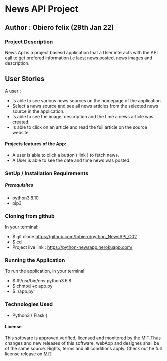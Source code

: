 # News API Project
## Author : Obiero felix (29th Jan 22)
### Project Description
News ApI is a project basesd application that a User interacts with the API call to get prefered information i.e laest news posted, news images and description.

## User Stories
A user :
* Is able to see various news sources on the homepage of the application.
* Select a news source and see all news articles from the selected news source in the application.
* Is able to see the image, description and the time a news article was created.
* Is able to click on an article and read the full article on the source website.

#### Projects features of the App:

* A user is able to click a button ( link ) to fetch news.
* A User is able to see the date and time news was posted.

### SetUp / Installation Requirements
##### Prerequisites
* python3.8.10
* pip3

### Cloning from github
In your terminal:

 * $ git clone https://github.com/fobiero/python_NewsAPI_C02
 * $ cd 
 * Project live link : https://python-newsapp.herokuapp.com/
### Running the Application
To run the application, in your terminal:
 * $ #!/usr/bin/env python3.6.8
 * $ chmod +x app.py
 * $ ./app.py

### Technologies Used
* Python3 ( Flask )

#### License
This software is approved,verified, licensed and monitored by the MIT.Thus changes and new releases of this software, webApp and designes shall be of the same source. Rights, terms and all conditions apply. Check out he full license release on [MIT](LICENCE).
